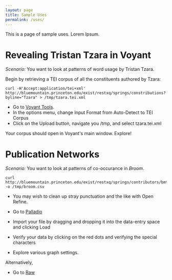 ```yaml
---
layout: page
title: Sample Uses
permalink: /uses/
---
```


This is a page of sample uses. Lorem Ipsum.


# Revealing Tristan Tzara in Voyant #
*Scenario:* You want to look at patterns of word usage by Tristan Tzara.

Begin by retrieving a TEI corpus of all the constituents authored by Tzara:

``` {.bash}
curl -H'Accept:application/tei+xml' http://bluemountain.princeton.edu/exist/restxq/springs/constributions?byline="Tzara" > /tmp/tzara.tei.xml
``` 


  * Go to [Voyant Tools](http://voyant-tools.org/).
  * In the options menu, change Input Format from Auto-Detect to TEI Corpus
  * Click on the Upload button, navigate you /tmp, and select tzara.tei.xml
  
Your corpus should open in Voyant's main window. Explore!

# Publication Networks #
*Scenario:* You want to look at patterns of co-occurance in *Broom*.

``` {.bash}
curl http://bluemountain.princeton.edu/exist/restxq/springs/contributors/bmtnaap -o /tmp/broom.csv
``` 
  * You may wish to clean up stray punctuation and the like with Open Refine.

  * Go to [Palladio](http://hdlab.stanford.edu/palladio/)
  * Import your file by dragging and dropping it into the data-entry space and clicking Load
  * Verify your data by clicking on the red dots and verifying the special characters
  * Explore various graph settings.
  
  Alternatively, 
  
  * Go to [Raw](http://raw.densitydesign.org/)
